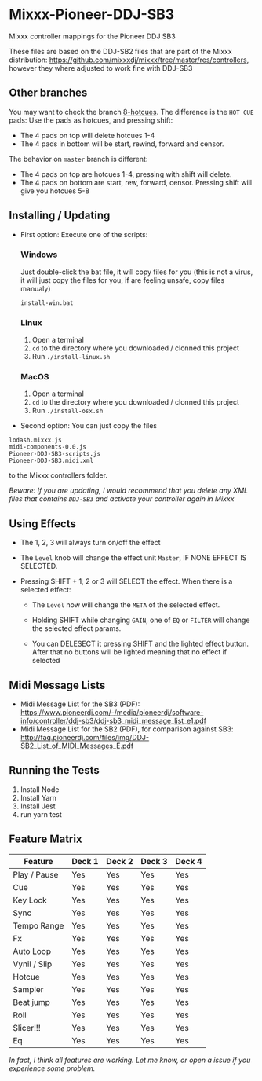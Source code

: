 # Mixxx-Pioneer-DDJ-SB3
Mixxx  controller mappings for the Pioneer DDJ SB3

These files are based on the DDJ-SB2 files that are part of the Mixxx distribution: https://github.com/mixxxdj/mixxx/tree/master/res/controllers, however they where adjusted to work fine with DDJ-SB3

## Other branches
You may want to check the branch [8-hotcues](https://github.com/julia-otran/Mixxx-Pioneer-DDJ-SB3/tree/8-hotcues). The difference is the `HOT CUE` pads: Use the pads as hotcues, and pressing shift:
  - The 4 pads on top will delete hotcues 1-4
  - The 4 pads in bottom will be start, rewind, forward and censor.

The behavior on `master` branch is different:
  - The 4 pads on top are hotcues 1-4, pressing with shift will delete.
  - The 4 pads on bottom are start, rew, forward, censor. Pressing shift will give you hotcues 5-8

## Installing / Updating
- First option: Execute one of the scripts:
  ### Windows
  Just double-click the bat file, it will copy files for you (this is not a virus, it will just copy the files for you, if are feeling unsafe, copy files manualy)
  ```
  install-win.bat
  ```

  ### Linux
  1. Open a terminal
  2. `cd` to the directory where you downloaded / clonned this project
  3. Run `./install-linux.sh`

  ### MacOS
  1. Open a terminal
  2. `cd` to the directory where you downloaded / clonned this project
  3. Run `./install-osx.sh`

- Second option: You can just copy the files
```
lodash.mixxx.js
midi-components-0.0.js
Pioneer-DDJ-SB3-scripts.js
Pioneer-DDJ-SB3.midi.xml
```
to the Mixxx controllers folder.

*Beware: If you are updating, I would recommend that you delete any XML files that contains `DDJ-SB3` and activate your controller again in Mixxx*

## Using Effects
  - The 1, 2, 3 will always turn on/off the effect

  - The `Level` knob will change the effect unit `Master`, IF NONE EFFECT IS SELECTED.

  - Pressing SHIFT + 1, 2 or 3 will SELECT the effect. When there is a selected effect:
    - The `Level` now will change the `META` of the selected effect.

    - Holding SHIFT while changing `GAIN`, one of `EQ` or `FILTER` will change the selected effect params.

    - You can DELESECT it pressing SHIFT and the lighted effect button. After that no buttons will be lighted meaning that no effect if selected


## Midi Message Lists
* Midi Message List for the SB3 (PDF): https://www.pioneerdj.com/-/media/pioneerdj/software-info/controller/ddj-sb3/ddj-sb3_midi_message_list_e1.pdf
* Midi Message List for the SB2 (PDF), for comparison against SB3: http://faq.pioneerdj.com/files/img/DDJ-SB2_List_of_MIDI_Messages_E.pdf

## Running the Tests
1. Install Node
1. Install Yarn
1. Install Jest
1. run yarn test

## Feature Matrix

| Feature      | Deck 1 | Deck 2 | Deck 3 | Deck 4 |
|--------------|--------|--------|--------|--------|
| Play / Pause | Yes    | Yes    | Yes    | Yes    |
| Cue          | Yes    | Yes    | Yes    | Yes    |
| Key Lock     | Yes    | Yes    | Yes    | Yes    |
| Sync         | Yes    | Yes    | Yes    | Yes    |
| Tempo Range  | Yes    | Yes    | Yes    | Yes    |
| Fx           | Yes    | Yes    | Yes    | Yes    |
| Auto Loop    | Yes    | Yes    | Yes    | Yes    |
| Vynil / Slip | Yes    | Yes    | Yes    | Yes    |
| Hotcue       | Yes    | Yes    | Yes    | Yes    |
| Sampler      | Yes    | Yes    | Yes    | Yes    |
| Beat jump    | Yes    | Yes    | Yes    | Yes    |
| Roll         | Yes    | Yes    | Yes    | Yes    |
| Slicer!!!    | Yes    | Yes    | Yes    | Yes    |
| Eq           | Yes    | Yes    | Yes    | Yes    |

*In fact, I think all features are working. Let me know, or open a issue if you experience some problem.*



